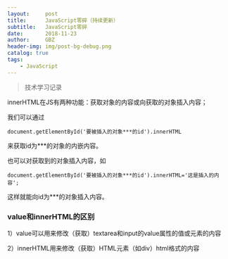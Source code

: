 ```yaml
---
layout:     post
title:      JavaScript零碎（持续更新）
subtitle:   JavaScript零碎
date:       2018-11-23
author:     GBZ
header-img: img/post-bg-debug.png
catalog: true
tags:
    - JavaScript
---
```



>技术学习记录

innerHTML在JS有两种功能：获取对象的内容或向获取的对象插入内容；


我们可以通过
```
document.getElementById('要被插入的对象***的id').innerHTML
``` 
来获取id为***的对象的内嵌内容。


也可以对获取到的对象插入内容，如
```
document.getElementById('要被插入的对象***的id').innerHTML='这是插入的内容';
```   

这样就能向id为***的对象插入内容。

	
	
### value和innerHTML的区别

1）value可以用来修改（获取）textarea和input的value属性的值或元素的内容

2）innerHTML用来修改（获取）HTML元素（如div）html格式的内容

	


